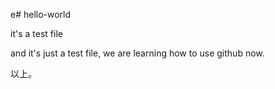 e# hello-world

it's a test file

and it's just a test file, we are learning how to use github now.

以上。

